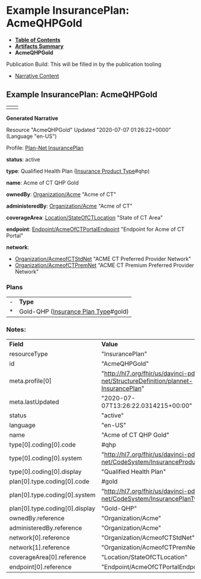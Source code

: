 # Example InsurancePlan: AcmeQHPGold

* [**Table of Contents**](toc.html)
* [**Artifacts Summary**](artifacts.html)
* **AcmeQHPGold**

Publication Build: This will be filled in by the publication tooling

* [Narrative Content](#)

## Example InsurancePlan: AcmeQHPGold

|  |  |
| --- | --- |
|  | |

**Generated Narrative**

Resource "AcmeQHPGold" Updated "2020-07-07 01:26:22+0000" (Language "en-US")

Profile: [Plan-Net InsurancePlan](StructureDefinition-plannet-InsurancePlan.html)

**status**: active

**type**: Qualified Health Plan  ([Insurance Product Type](CodeSystem-InsuranceProductTypeCS.html)#qhp)

**name**: Acme of CT QHP Gold

**ownedBy**: [Organization/Acme](Organization-Acme.html) "Acme of CT"

**administeredBy**: [Organization/Acme](Organization-Acme.html) "Acme of CT"

**coverageArea**: [Location/StateOfCTLocation](Location-StateOfCTLocation.html) "State of CT Area"

**endpoint**: [Endpoint/AcmeOfCTPortalEndpoint](Endpoint-AcmeOfCTPortalEndpoint.html) "Endpoint for Acme of CT Portal"

**network**:

* [Organization/AcmeofCTStdNet](Organization-AcmeofCTStdNet.html) "ACME CT Preferred Provider Network"
* [Organization/AcmeofCTPremNet](Organization-AcmeofCTPremNet.html) "ACME CT Premium Preferred Provider Network"

### Plans

|  |  |
| --- | --- |
| - | **Type** |
| \* | Gold-QHP  ([Insurance Plan Type](CodeSystem-InsurancePlanTypeCS.html)#gold) |

### Notes:

|  |  |
| --- | --- |
| **Field** | **Value** |
| resourceType | "InsurancePlan" |
| id | "AcmeQHPGold" |
| meta.profile[0] | "http://hl7.org/fhir/us/davinci-pdex-plan-net/StructureDefinition/plannet-InsurancePlan" |
| meta.lastUpdated | "2020-07-07T13:26:22.0314215+00:00" |
| status | "active" |
| language | "en-US" |
| name | "Acme of CT QHP Gold" |
| type[0].coding[0].code | #qhp |
| type[0].coding[0].system | "http://hl7.org/fhir/us/davinci-pdex-plan-net/CodeSystem/InsuranceProductTypeCS" |
| type[0].coding[0].display | "Qualified Health Plan" |
| plan[0].type.coding[0].code | #gold |
| plan[0].type.coding[0].system | "http://hl7.org/fhir/us/davinci-pdex-plan-net/CodeSystem/InsurancePlanTypeCS" |
| plan[0].type.coding[0].display | "Gold-QHP" |
| ownedBy.reference | "Organization/Acme" |
| administeredBy.reference | "Organization/Acme" |
| network[0].reference | "Organization/AcmeofCTStdNet" |
| network[1].reference | "Organization/AcmeofCTPremNet" |
| coverageArea[0].reference | "Location/StateOfCTLocation" |
| endpoint[0].reference | "Endpoint/AcmeOfCTPortalEndpoint" |